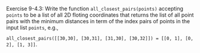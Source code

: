 Exercise 9-4.3: Write the function ```all_closest_pairs(points)``` accepting ```points``` to be a list of all 2D floting coordinates 
that returns the list of all point pairs with the minimum distances in term of the index pairs of points in the input list ```points```, e.g.,

```all_closest_pairs([[30,30], [30,31], [31,30], [30,32]]) = [[0, 1], [0, 2], [1, 3]]```.
